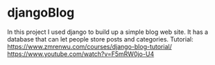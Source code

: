 # djangoBlog

In this project I used django to build up a simple blog web site. It has a database that can let people store posts and categories.
Tutorial: https://www.zmrenwu.com/courses/django-blog-tutorial/
          https://www.youtube.com/watch?v=F5mRW0jo-U4
